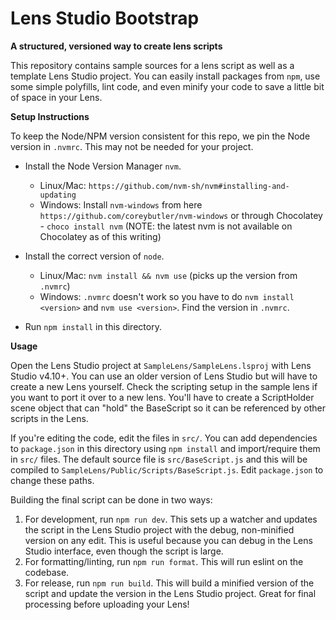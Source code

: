 # Lens Studio Bootstrap
**A structured, versioned way to create lens scripts**

This repository contains sample sources for a lens script as well as a template Lens Studio project. You can easily install packages from `npm`, use some simple polyfills, lint code, and even minify your code to save a little bit of space in your Lens.

**Setup Instructions**

To keep the Node/NPM version consistent for this repo, we pin the Node version in `.nvmrc`. This may not be needed for your project.

- Install the Node Version Manager `nvm`.
  - Linux/Mac: `https://github.com/nvm-sh/nvm#installing-and-updating`
  - Windows: Install `nvm-windows` from here `https://github.com/coreybutler/nvm-windows` or through Chocolatey - `choco install nvm` (NOTE: the latest nvm is not available on Chocolatey as of this writing)

- Install the correct version of `node`.
  - Linux/Mac: `nvm install && nvm use` (picks up the version from `.nvmrc`)
  - Windows: `.nvmrc` doesn't work so you have to do `nvm install <version>` and `nvm use <version>`. Find the version in `.nvmrc`.

- Run `npm install` in this directory.

**Usage**

Open the Lens Studio project at `SampleLens/SampleLens.lsproj` with Lens Studio v4.10+. You can use an older version of Lens Studio but will have to create a new Lens yourself. Check the scripting setup in the sample lens if you want to port it over to a new lens. You'll have to create a ScriptHolder scene object that can "hold" the BaseScript so it can be referenced by other scripts in the Lens.

If you're editing the code, edit the files in `src/`. You can add dependencies to `package.json` in this directory using `npm install` and import/require them in `src/` files. The default source file is `src/BaseScript.js` and this will be compiled to `SampleLens/Public/Scripts/BaseScript.js`. Edit `package.json` to change these paths.

Building the final script can be done in two ways:

1. For development, run `npm run dev`. This sets up a watcher and updates the script in the Lens Studio project with the debug, non-minified version on any edit. This is useful because you can debug in the Lens Studio interface, even though the script is large.
1. For formatting/linting, run `npm run format`. This will run eslint on the codebase.
1. For release, run `npm run build`. This will build a minified version of the script and update the version in the Lens Studio project. Great for final processing before uploading your Lens!
